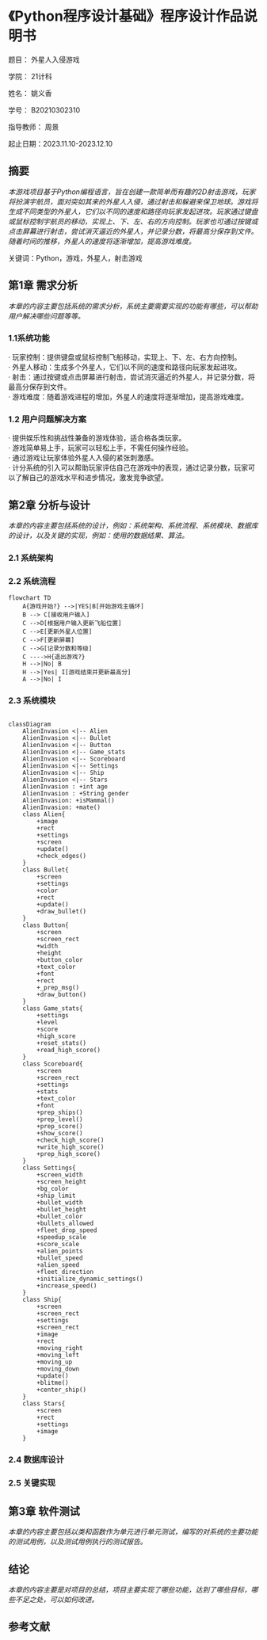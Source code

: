 # 《Python程序设计基础》程序设计作品说明书

题目： 外星人入侵游戏

学院： 21计科

姓名： 姚义香

学号： B20210302310

指导教师： 周景

起止日期：2023.11.10-2023.12.10

## 摘要

_本游戏项目基于Python编程语言，旨在创建一款简单而有趣的2D射击游戏，玩家将扮演宇航员，面对突如其来的外星人入侵，通过射击和躲避来保卫地球。游戏将生成不同类型的外星人，它们以不同的速度和路径向玩家发起进攻。玩家通过键盘或鼠标控制宇航员的移动，实现上、下、左、右的方向控制。玩家也可通过按键或点击屏幕进行射击，尝试消灭逼近的外星人，并记录分数，将最高分保存到文件。随着时间的推移，外星人的速度将逐渐增加，提高游戏难度。_

关键词：Python，游戏，外星人，射击游戏

## 第1章 需求分析

_本章的内容主要包括系统的需求分析，系统主要需要实现的功能有哪些，可以帮助用户解决哪些问题等等。_

### 1.1系统功能

· 玩家控制：提供键盘或鼠标控制飞船移动，实现上、下、左、右方向控制。  
· 外星人移动：生成多个外星人，它们以不同的速度和路径向玩家发起进攻。  
· 射击：通过按键或点击屏幕进行射击，尝试消灭逼近的外星人，并记录分数，将最高分保存到文件。  
· 游戏难度：随着游戏进程的增加，外星人的速度将逐渐增加，提高游戏难度。  

### 1.2 用户问题解决方案

· 提供娱乐性和挑战性兼备的游戏体验，适合格各类玩家。  
· 游戏简单易上手，玩家可以轻松上手，不需任何操作经验。  
· 通过游戏让玩家体验外星人入侵的紧张刺激感。  
· 计分系统的引入可以帮助玩家评估自己在游戏中的表现，通过记录分数，玩家可以了解自己的游戏水平和进步情况，激发竞争欲望。  

## 第2章 分析与设计

_本章的内容主要包括系统的设计，例如：系统架构、系统流程、系统模块、数据库的设计，以及关键的实现，例如：使用的数据结果、算法。_

### 2.1 系统架构

### 2.2 系统流程

```mermaid
flowchart TD
    A{游戏开始?} -->|YES|B[开始游戏主循环]
    B --> C[接收用户输入]
    C -->D[根据用户输入更新飞船位置]
    C -->E[更新外星人位置]
    C -->F[更新屏幕]
    C -->G[记录分数和等级]
    C ---->H{退出游戏?}
    H -->|No| B
    H -->|Yes| I[游戏结束并更新最高分]
    A -->|No| I
```

### 2.3 系统模块

```mermaid  

classDiagram
    AlienInvasion <|-- Alien
    AlienInvasion <|-- Bullet
    AlienInvasion <|-- Button
    AlienInvasion <|-- Game_stats
    AlienInvasion <|-- Scoreboard
    AlienInvasion <|-- Settings
    AlienInvasion <|-- Ship
    AlienInvasion <|-- Stars
    AlienInvasion : +int age
    AlienInvasion : +String gender
    AlienInvasion: +isMammal()
    AlienInvasion: +mate()
    class Alien{
        +image
        +rect
        +settings
        +screen
        +update()
        +check_edges()
    }
    class Bullet{
        +screen
        +settings
        +color
        +rect
        +update()
        +draw_bullet()
    }
    class Button{
        +screen
        +screen_rect
        +width
        +height
        +button_color
        +text_color
        +font
        +rect
        +_prep_msg()
        +draw_button()
    }
    class Game_stats{
        +settings
        +level
        +score
        +high_score
        +reset_stats()
        +read_high_score()
    }
    class Scoreboard{
        +screen
        +screen_rect
        +settings
        +stats
        +text_color
        +font
        +prep_ships()
        +prep_level()
        +prep_score()
        +show_score()
        +check_high_score()
        +write_high_score()
        +prep_high_score()
    }
    class Settings{
        +screen_width
        +screen_height
        +bg_color
        +ship_limit
        +bullet_width
        +bullet_height
        +bullet_color
        +bullets_allowed
        +fleet_drop_speed
        +speedup_scale
        +score_scale
        +alien_points
        +bullet_speed
        +alien_speed
        +fleet_direction
        +initialize_dynamic_settings()
        +increase_speed()
    }
    class Ship{
        +screen
        +screen_rect
        +settings
        +screen_rect
        +image
        +rect
        +moving_right
        +moving_left
        +moving_up
        +moving_down
        +update()
        +blitme()
        +center_ship()
    }
    class Stars{
        +screen
        +rect
        +settings
        +image
    }

```

### 2.4 数据库设计

### 2.5 关键实现

## 第3章 软件测试

_本章的内容主要包括以类和函数作为单元进行单元测试，编写的对系统的主要功能的测试用例，以及测试用例执行的测试报告。_

## 结论

_本章的内容主要是对项目的总结，项目主要实现了哪些功能，达到了哪些目标，哪些不足之处，可以如何改进。_

## 参考文献
